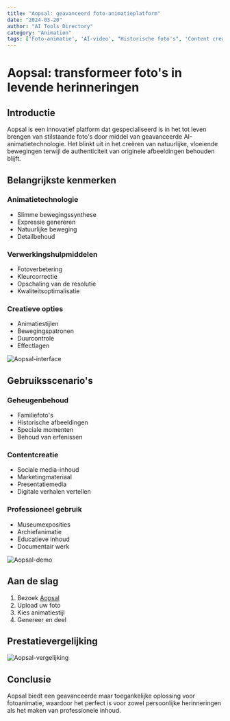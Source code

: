 ```yaml
---
title: "Aopsal: geavanceerd foto-animatieplatform"
date: "2024-03-20"
author: "AI Tools Directory"
category: "Animation"
tags: ['Foto-animatie', 'AI-video', "Historische foto's", 'Content creatie']
---
```

# Aopsal: transformeer foto's in levende herinneringen

## Introductie

Aopsal is een innovatief platform dat gespecialiseerd is in het tot leven brengen van stilstaande foto's door middel van geavanceerde AI-animatietechnologie. Het blinkt uit in het creëren van natuurlijke, vloeiende bewegingen terwijl de authenticiteit van originele afbeeldingen behouden blijft.

## Belangrijkste kenmerken

### Animatietechnologie
- Slimme bewegingssynthese
- Expressie genereren
- Natuurlijke beweging
- Detailbehoud

### Verwerkingshulpmiddelen
- Fotoverbetering
- Kleurcorrectie
- Opschaling van de resolutie
- Kwaliteitsoptimalisatie

### Creatieve opties
- Animatiestijlen
- Bewegingspatronen
- Duurcontrole
- Effectlagen

![Aopsal-interface](/imgs/aopsal/interface.jpg)

## Gebruiksscenario's

### Geheugenbehoud
- Familiefoto's
- Historische afbeeldingen
- Speciale momenten
- Behoud van erfenissen

### Contentcreatie
- Sociale media-inhoud
- Marketingmateriaal
- Presentatiemedia
- Digitale verhalen vertellen

### Professioneel gebruik
- Museumexposities
- Archiefanimatie
- Educatieve inhoud
- Documentair werk

![Aopsal-demo](/imgs/aopsal/demo.jpg)

## Aan de slag

1. Bezoek [Aopsal](https://aopsal.com)
2. Upload uw foto
3. Kies animatiestijl
4. Genereer en deel

## Prestatievergelijking

![Aopsal-vergelijking](/imgs/aopsal/comparison.jpg)

## Conclusie

Aopsal biedt een geavanceerde maar toegankelijke oplossing voor fotoanimatie, waardoor het perfect is voor zowel persoonlijke herinneringen als het maken van professionele inhoud.